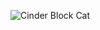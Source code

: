 ![Cinder Block Cat](https://images2.minutemediacdn.com/image/upload/c_crop,h_1349,w_2400,x_0,y_125/f_auto,q_auto,w_1100/v1572281013/shape/mentalfloss/gettyimages-667379888.jpg)
